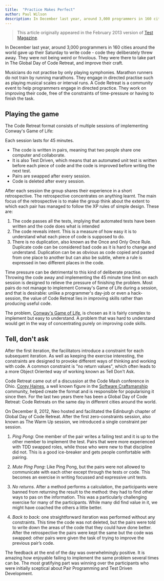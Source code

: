 ```yaml
---
title:  "Practice Makes Perfect"
author: Paul Wilson
description: In December last year, around 3,000 programmers in 160 cities around the world gave up their Saturday to write code - code they deliberately threw away. They were not being weird or frivolous. They were there to take part in The Global Day of Code Retreat, and improve their craft.
---
```


> This article originally appeared in the February 2013 version of [Test Magazine](http//www.testmagazine.co.uk).

In December last year, around 3,000 programmers in 160 cities around the world gave up their Saturday to write code - code they deliberately threw away. They were not being weird or frivolous. They were there to take part in The Global Day of Code Retreat, and improve their craft.

Musicians do not practise by only playing symphonies. Marathon runners do not train by running marathons. They engage in directed practise such as playing musical scales or interval runs. A Code Retreat is a community event to help programmers engage in directed practice. They work on improving their code, free of the constraints of time-pressure or having to finish the task.

## Playing the game

The Code Retreat format consists of multiple sessions of implementing Conway's Game of Life:

Each session lasts for 45 minutes.

* The code is written in pairs, meaning that two people share one computer and collaborate.
* It is also Test Driven, which means that an automated unit test is written before each piece of code and the code is improved before writing the next test.
* Pairs are swapped after every session.
* Code is deleted after every session.

After each session the group shares their experience in a short retrospective. The retrospective concentrates on anything learnt. The main focus of the retrospective is to make the group think about the extent to which each pair has managed to follow the XP rules of simple design. These are:

1. The code passes all the tests, implying that automated tests have been written and the code does what is intended
2. The code reveals intent. This is a measure of how easy it is to understand what each piece of code is supposed to do.
3. There is no duplication, also known as the Once and Only Once Rule. Duplicate code can be considered bad code as it is hard to change and understand. Duplication can be as obvious as code copied and pasted from one place to another but can also be subtle, where a rule is expressed in two different places in the code.

Time pressure can be detrimental to this kind of deliberate practise. Throwing the code away and implementing the 45 minute time limit on each session is designed to relieve the pressure of finishing the problem. Most pairs do not manage to implement Conway's Game of Life during a session, and that is desirable: unlike a programmer's day-job or even a hack-session, the value of Code Retreat lies in improving skills rather than producing useful code.

The problem, [Conway's Game of Life](http://en.wikipedia.org/wiki/Conway's_Game_of_Life), is chosen as it is fairly complex to implement but easy to understand. A problem that was hard to understand would get in the way of concentrating purely on improving code skills.

## Tell, don't ask
After the first iteration, the facilitators introduce a constraint for each subsequent iteration. As well as keeping the exercise interesting, the constraints are designed to provoke different ways of thinking and working with code. A common constraint is "no return values", which often leads to a more Object Oriented way of working known as Tell Don't Ask.

Code Retreat came out of a discussion at the Code Mash conference in Ohio. [Corey Haines](https://twitter.com/coreyhaines), a well known figure in the [Software Craftsmanship](http://en.wikipedia.org/wiki/Software_craftsmanship) community, helped create the format and is responsible for popularising it since then. For the last two years there has been a Global Day of Code Retreat: Code Retreats on the same day in different cities around the world.

On December 8, 2012, Neo hosted and facilitated the Edinburgh chapter of Global Day of Code Retreat. After the first zero-constraints session, also known as The Warm Up session, we introduced a single constraint per session.

1. _Ping Pong_: One member of the pair writes a failing test and it is up to the other member to implement the test. Pairs that were more experienced with TDD swapped roles, while those who were new to that discipline did not. This is a good ice-breaker and gets people comfortable with pairing.

2. _Mute Ping Pong_: Like Ping Pong, but the pairs were not allowed to communicate with each other except through the tests or code. This becomes an exercise in writing focussed and expressive unit tests.

3. _No returns_. After a method performs a calculation, the participants were banned from returning the result to the method: they had to find other ways to pas on the information. This was a particularly challenging exercise for many of the participants. While many did find value in it, we might have coached the others a little better.

4. _Back to back_: one straightforward iteration was performed without any constraints. This time the code was not deleted, but the pairs were told to write down the areas of the code that they could have done better. After the retrospective the pairs were kept the same but the code was swapped: other pairs were given the task of trying to improve the previous pair’s code.

The feedback at the end of the day was overwhelmingly positive. It is amazing how enjoyable failing to implement the same problem several times can be. The most gratifying part was winning over the participants who were initially sceptical about Pair Programming and Test Driven Development.
